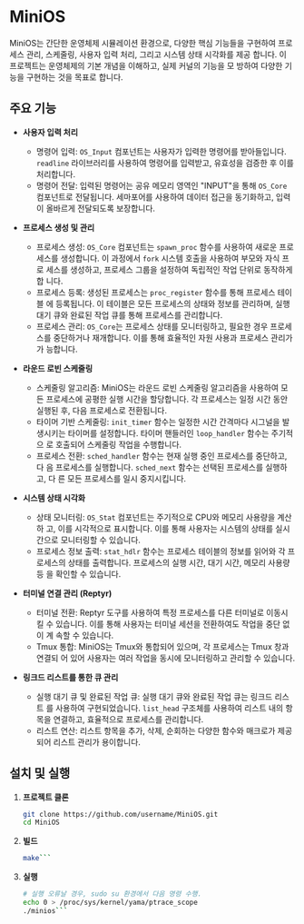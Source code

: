 # MiniOS

MiniOS는 간단한 운영체제 시뮬레이션 환경으로, 다양한 핵심 기능들을 구현하여
프로세스 관리, 스케줄링, 사용자 입력 처리, 그리고 시스템 상태 시각화를 제공
합니다. 이 프로젝트는 운영체제의 기본 개념을 이해하고, 실제 커널의 기능을 모
방하여 다양한 기능을 구현하는 것을 목표로 합니다.

## 주요 기능

- **사용자 입력 처리**
  - 명령어 입력: `OS_Input` 컴포넌트는 사용자가 입력한 명령어를 받아들입니다.
  `readline` 라이브러리를 사용하여 명령어를 입력받고, 유효성을 검증한 후 이를
  처리합니다.
  - 명령어 전달: 입력된 명령어는 공유 메모리 영역인 "INPUT"을 통해 `OS_Core`
  컴포넌트로 전달됩니다. 세마포어를 사용하여 데이터 접근을 동기화하고, 입력이
  올바르게 전달되도록 보장합니다.

- **프로세스 생성 및 관리**
  - 프로세스 생성: `OS_Core` 컴포넌트는 `spawn_proc` 함수를 사용하여 새로운 프로
  세스를 생성합니다. 이 과정에서 `fork` 시스템 호출을 사용하여 부모와 자식 프로
  세스를 생성하고, 프로세스 그룹을 설정하여 독립적인 작업 단위로 동작하게 합
  니다.
  - 프로세스 등록: 생성된 프로세스는 `proc_register` 함수를 통해 프로세스 테이블
  에 등록됩니다. 이 테이블은 모든 프로세스의 상태와 정보를 관리하며, 실행 대기
  큐와 완료된 작업 큐를 통해 프로세스를 관리합니다.
  - 프로세스 관리: `OS_Core`는 프로세스 상태를 모니터링하고, 필요한 경우 프로세
  스를 중단하거나 재개합니다. 이를 통해 효율적인 자원 사용과 프로세스 관리가 가
  능합니다.

- **라운드 로빈 스케줄링**
  - 스케줄링 알고리즘: MiniOS는 라운드 로빈 스케줄링 알고리즘을 사용하여 모든
  프로세스에 공평한 실행 시간을 할당합니다. 각 프로세스는 일정 시간 동안 실행된
  후, 다음 프로세스로 전환됩니다.
  - 타이머 기반 스케줄링: `init_timer` 함수는 일정한 시간 간격마다 시그널을 발
  생시키는 타이머를 설정합니다. 타이머 핸들러인 `loop_handler` 함수는 주기적으
  로 호출되어 스케줄링 작업을 수행합니다.
  - 프로세스 전환: `sched_handler` 함수는 현재 실행 중인 프로세스를 중단하고, 다
  음 프로세스를 실행합니다. `sched_next` 함수는 선택된 프로세스를 실행하고, 다
  른 모든 프로세스를 일시 중지시킵니다.

- **시스템 상태 시각화**
  - 상태 모니터링: `OS_Stat` 컴포넌트는 주기적으로 CPU와 메모리 사용량을 계산하
  고, 이를 시각적으로 표시합니다. 이를 통해 사용자는 시스템의 상태를 실시간으로
  모니터링할 수 있습니다.
  - 프로세스 정보 출력: `stat_hdlr` 함수는 프로세스 테이블의 정보를 읽어와 각 프
  로세스의 상태를 출력합니다. 프로세스의 실행 시간, 대기 시간, 메모리 사용량 등
  을 확인할 수 있습니다.

- **터미널 연결 관리 (Reptyr)**
  - 터미널 전환: Reptyr 도구를 사용하여 특정 프로세스를 다른 터미널로 이동시킬
  수 있습니다. 이를 통해 사용자는 터미널 세션을 전환하여도 작업을 중단 없이 계
  속할 수 있습니다.
  - Tmux 통합: MiniOS는 Tmux와 통합되어 있으며, 각 프로세스는 Tmux 창과 연결되
  어 있어 사용자는 여러 작업을 동시에 모니터링하고 관리할 수 있습니다.

- **링크드 리스트를 통한 큐 관리**
  - 실행 대기 큐 및 완료된 작업 큐: 실행 대기 큐와 완료된 작업 큐는 링크드 리스트
  를 사용하여 구현되었습니다. `list_head` 구조체를 사용하여 리스트 내의 항목을 
  연결하고, 효율적으로 프로세스를 관리합니다.
  - 리스트 연산: 리스트 항목을 추가, 삭제, 순회하는 다양한 함수와 매크로가 제공
  되어 리스트 관리가 용이합니다.

## 설치 및 실행

1. **프로젝트 클론**
   ```sh
   git clone https://github.com/username/MiniOS.git
   cd MiniOS
   ```

2. **빌드**
    ```sh
    make```

3. **실행**
    ```sh
    # 실행 오류날 경우, sudo su 환경에서 다음 명령 수행.
    echo 0 > /proc/sys/kernel/yama/ptrace_scope 
    ./minios```


